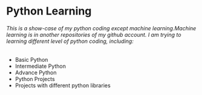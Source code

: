 # Python Learning

<h6>This is a show-case of my python coding except machine learning.Machine learning is in another repositories of my github account. I am trying to learning different level of python coding, including: </h6>

<ul>
<li>Basic Python</li>
<li>Intermediate Python</li>
<li>Advance Python</li>
<li>Python Projects</li> 
<li>Projects with different python libraries</li> 
</ul>
